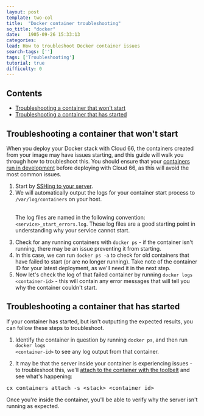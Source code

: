 ```yaml
---
layout: post
template: two-col
title:  "Docker container troubleshooting"
so_title: "docker"
date:   1905-09-26 15:33:13
categories: 
lead: How to troubleshoot Docker container issues
search-tags: ['']
tags: ['Troubleshooting']
tutorial: true
difficulty: 0
---
```


<h2>Contents</h2>
<ul class="page-toc">
	<li>
		<a href="#start">Troubleshooting a container that won't start</a>
	</li>
	<li>
		<a href="#access">Troubleshooting a container that has started</a>
	</li>
</ul>

<h2 id="start">Troubleshooting a container that won't start</h2>

When you deploy your Docker stack with Cloud 66, the containers created from your image may have issues starting, and this guide will walk you through how to troubleshoot this. You should ensure that your [containers run in development](http://blog.cloud66.com/running-docker-in-development/) before deploying with Cloud 66, as this will avoid the most common issues.

<ol>
<li>Start by <a href="http://help.cloud66.com/managing-your-stack/ssh-to-your-server">SSHing to your server</a>.</li>
<li>We will automatically output the logs for your container start process to <code>/var/log/containers</code> on your host.<br/><br/>

The log files are named in the following convention: <code>&#60;service&#62;_start_errors.log</code>. These log files are a good starting point in understanding why your service cannot start.</li>

<li>Check for any running containers with <code>docker ps</code> - if the container isn't running, there may be an issue preventing it from starting.</li>

<li>In this case, we can run <code>docker ps -a</code> to check for old containers that have failed to start (or are no longer running). Take note of the container ID for your latest deployment, as we'll need it in the next step.</li>
<li>Now let's check the log of that failed container by running <code>docker logs &#60;container-id&#62;</code> - this will contain any error messages that will tell you why the container couldn't start.</li>
</ol>

<h2 id="access">Troubleshooting a container that has started</h2>
If your container has started, but isn't outputting the expected results, you can follow these steps to troubleshoot.

1. Identify the container in question by running `docker ps`, and then run <code>docker logs &#60;container-id&#62;</code> to see any log output from that container.

2. It may be that the server inside your container is experiencing issues - to troubleshoot this, we'll [attach to the container with the toolbelt](http://help.cloud66.com/toolbelt/toolbelt-container-management#container-attach) and see what's happening:

<pre class="prettyprint">
cx containers attach -s &#60;stack&#62; &#60;container id&#62;
</pre>

Once you're inside the container, you'll be able to verify why the server isn't running as expected. 